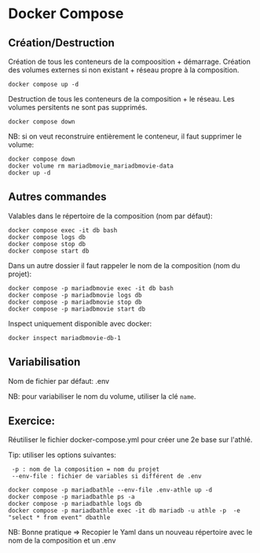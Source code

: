 # Docker Compose

## Création/Destruction

Création de tous les conteneurs de la compoosition + démarrage.
Création des volumes externes si non existant + réseau propre à la composition.
```
docker compose up -d
```

Destruction de tous les conteneurs de la composition + le réseau. Les volumes persitents ne 
sont pas supprimés.
```
docker compose down
```

NB: si on veut reconstruire entièrement le
conteneur, il faut supprimer le volume:

```
docker compose down
docker volume rm mariadbmovie_mariadbmovie-data
docker up -d
```


## Autres commandes
Valables dans le répertoire de la composition (nom par défaut):
```
docker compose exec -it db bash
docker compose logs db
docker compose stop db
docker compose start db
```

Dans un autre dossier il faut rappeler le nom de la composition (nom du projet):

```
docker compose -p mariadbmovie exec -it db bash
docker compose -p mariadbmovie logs db
docker compose -p mariadbmovie stop db
docker compose -p mariadbmovie start db
```

Inspect uniquement disponible avec docker:
```
docker inspect mariadbmovie-db-1
```

## Variabilisation
Nom de fichier par défaut: .env

NB: pour variabiliser le nom du volume, utiliser la clé `name`.

## Exercice:
Réutiliser le fichier docker-compose.yml pour créer une 2e base sur l'athlé. 

Tip: utiliser les options suivantes:
```
 -p : nom de la composition = nom du projet
 --env-file : fichier de variables si différent de .env
```

```
docker compose -p mariadbathle --env-file .env-athle up -d
docker compose -p mariadbathle ps -a
docker compose -p mariadbathle logs db
docker compose -p mariadbathle exec -it db mariadb -u athle -p  -e "select * from event" dbathle
```


NB: Bonne pratique => Recopier le Yaml dans un nouveau répertoire avec le nom de la composition
et un .env

